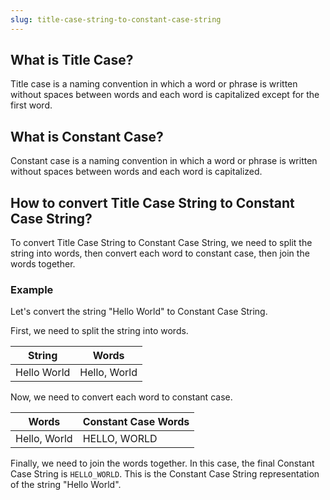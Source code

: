 ```yaml
---
slug: title-case-string-to-constant-case-string
---
```


## What is Title Case?

Title case is a naming convention in which a word or phrase is written without spaces between words and each word is capitalized except for the first word.

## What is Constant Case?

Constant case is a naming convention in which a word or phrase is written without spaces between words and each word is capitalized.

## How to convert Title Case String to Constant Case String?

To convert Title Case String to Constant Case String, we need to split the string into words, then convert each word to constant case, then join the words together.

### Example

Let's convert the string "Hello World" to Constant Case String.

First, we need to split the string into words.

| String      | Words        |
| ----------- | ------------ |
| Hello World | Hello, World |

Now, we need to convert each word to constant case.

| Words        | Constant Case Words |
| ------------ | ------------------- |
| Hello, World | HELLO, WORLD        |

Finally, we need to join the words together. In this case, the final Constant Case String is `HELLO_WORLD`. This is the Constant Case String representation of the string "Hello World".
